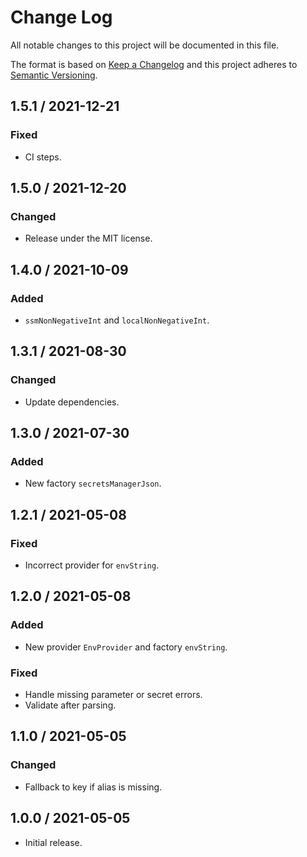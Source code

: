 # Change Log

All notable changes to this project will be documented in this file.

The format is based on [Keep a Changelog](https://keepachangelog.com/)
and this project adheres to [Semantic Versioning](https://semver.org/).

## 1.5.1 / 2021-12-21

### Fixed

- CI steps.

## 1.5.0 / 2021-12-20

### Changed

- Release under the MIT license.

## 1.4.0 / 2021-10-09

### Added

- `ssmNonNegativeInt` and `localNonNegativeInt`.

## 1.3.1 / 2021-08-30

### Changed

- Update dependencies.

## 1.3.0 / 2021-07-30

### Added

- New factory `secretsManagerJson`.

## 1.2.1 / 2021-05-08

### Fixed

- Incorrect provider for `envString`.

## 1.2.0 / 2021-05-08

### Added

- New provider `EnvProvider` and factory `envString`.

### Fixed

- Handle missing parameter or secret errors.
- Validate after parsing.

## 1.1.0 / 2021-05-05

### Changed

- Fallback to key if alias is missing.

## 1.0.0 / 2021-05-05

- Initial release.
